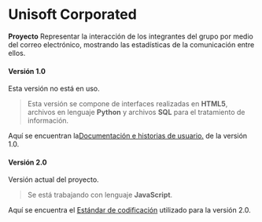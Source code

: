 # Unisoft Corporated

**Proyecto**
Representar la interacción de los integrantes del grupo por medio del correo electrónico, mostrando las estadísticas de la comunicación entre ellos.

#### Versión 1.0
Esta versión no está en uso.

> Esta versión se compone de interfaces realizadas en **HTML5**, archivos en lenguaje **Python** y archivos **SQL** para el tratamiento de información.

 Aquí se encuentran la[Documentación e historias de usuario.](http://example.com "Mensaje del Atributo Título") de la versión 1.0.

#### Versión 2.0
Versión actual del proyecto.

> Se está trabajando con lenguaje **JavaScript**.

Aquí se encuentra el  [Estándar de codificación](https://github.com/UnisoftCorporated/Unisoft/wiki/Est%C3%A1ndar-de-codificacion) utilizado para la versión 2.0.
